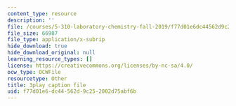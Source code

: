 ```yaml
---
content_type: resource
description: ''
file: /courses/5-310-laboratory-chemistry-fall-2019/f77d01e6dc44562d9c252002d75abf6b_LNCLrmAvSlU.vtt
file_size: 66987
file_type: application/x-subrip
hide_download: true
hide_download_original: null
learning_resource_types: []
license: https://creativecommons.org/licenses/by-nc-sa/4.0/
ocw_type: OCWFile
resourcetype: Other
title: 3play caption file
uid: f77d01e6-dc44-562d-9c25-2002d75abf6b
---
```


